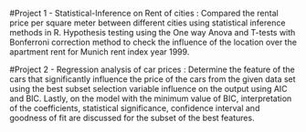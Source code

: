 #Project 1 - Statistical-Inference on Rent of cities :
Compared the rental price per square meter between different cities using statistical inference methods in R. Hypothesis testing using the One way Anova and T-tests with Bonferroni correction method to check the influence of the location over the apartment rent for Munich rent index year 1999.

#Project 2 - Regression analysis of car prices :
Determine the feature of the cars that significantly influence the price of the cars from the given data set using the best subset selection variable influence on the output using AIC and BIC. Lastly, on the model with the minimum value of BIC, interpretation of the coefficients, statistical significance, confidence interval and goodness of fit are discussed for the subset of the best features.
